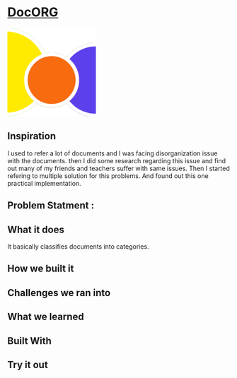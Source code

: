 <h1><a href="#">DocORG</a></h1>

<img src="img/logo.png" alt="logo" width="200" height="200"/>

## **Inspiration**

I used to refer a lot of documents and I was facing disorganization issue with the documents. then I did some research regarding this issue and find out many of my friends and teachers suffer with same issues. Then I started refering to multiple solution for this problems. And found out this one practical implementation.

## Problem Statment : 

## **What it does**

It basically classifies documents into categories.

## **How we built it**

## **Challenges we ran into**

## **What we learned**

## **Built With**

## **Try it out**
